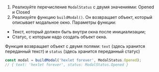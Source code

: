 
1. Реализуйте перечисление `ModalStatus` с двумя значениями: Opened и Closed
2. Реализуйте функцию `buildModal()`. Он возвращает объект, который описывает модальное окно. Параметры функции:

  * Текст, который должен быть внутри окна после инициализации;
  * Статус, с которым надо создать объект окна.

  Функция возвращает объект с двумя полями: `text` (здесь хранится переданный текст) и `status` (здесь хранится переданный статус)

```typescript
const modal = buildModal('hexlet forever', ModalStatus.Opened);
// { text: 'hexlet forever', status: ModalStatus.Opened }
```
